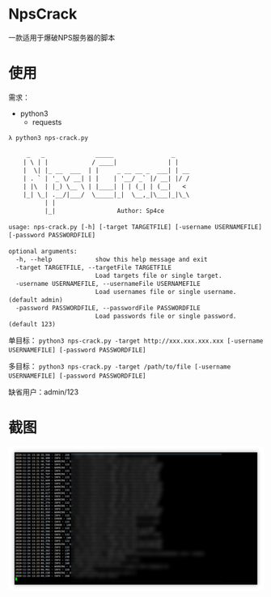 # NpsCrack
一款适用于爆破NPS服务器的脚本

# 使用

需求：

- python3
  - requests

```
λ python3 nps-crack.py

     _   _              _____                _
    | \ | |            / ____|              | |
    |  \| |_ __  ___  | |     _ __ __ _  ___| | __
    | . ` | '_ \/ __| | |    | '__/ _` |/ __| |/ /
    | |\  | |_) \__ \ | |____| | | (_| | (__|   <
    |_| \_| .__/|___/  \_____|_|  \__,_|\___|_|\_\
          | |
          |_|                 Author: Sp4ce

usage: nps-crack.py [-h] [-target TARGETFILE] [-username USERNAMEFILE] [-password PASSWORDFILE]

optional arguments:
  -h, --help            show this help message and exit
  -target TARGETFILE, --targetFile TARGETFILE
                        Load targets file or single target.
  -username USERNAMEFILE, --usernameFile USERNAMEFILE
                        Load usernames file or single username.(default admin)
  -password PASSWORDFILE, --passwordFile PASSWORDFILE
                        Load passwords file or single password.(default 123)

```
单目标：
`python3 nps-crack.py -target http://xxx.xxx.xxx.xxx [-username USERNAMEFILE] [-password PASSWORDFILE]`

多目标：
`python3 nps-crack.py -target /path/to/file [-username USERNAMEFILE] [-password PASSWORDFILE]`

缺省用户：admin/123

# 截图

![](1.png)
